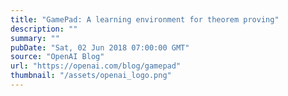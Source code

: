```yaml
---
title: "GamePad: A learning environment for theorem proving"
description: ""
summary: ""
pubDate: "Sat, 02 Jun 2018 07:00:00 GMT"
source: "OpenAI Blog"
url: "https://openai.com/blog/gamepad"
thumbnail: "/assets/openai_logo.png"
---
```


